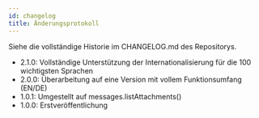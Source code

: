 ```yaml
---
id: changelog
title: Änderungsprotokoll
---
```


Siehe die vollständige Historie im CHANGELOG.md des Repositorys.

- 2.1.0: Vollständige Unterstützung der Internationalisierung für die 100 wichtigsten Sprachen
- 2.0.0: Überarbeitung auf eine Version mit vollem Funktionsumfang (EN/DE)
- 1.0.1: Umgestellt auf messages.listAttachments()
- 1.0.0: Erstveröffentlichung
